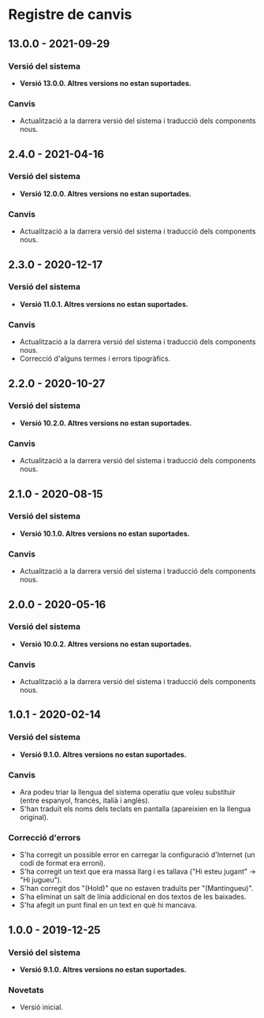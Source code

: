 # Registre de canvis

## 13.0.0 - 2021-09-29
### Versió del sistema
- **Versió 13.0.0. Altres versions no estan suportades.**
### Canvis
- Actualització a la darrera versió del sistema i traducció dels components nous.

## 2.4.0 - 2021-04-16
### Versió del sistema
- **Versió 12.0.0. Altres versions no estan suportades.**
### Canvis
- Actualització a la darrera versió del sistema i traducció dels components nous.

## 2.3.0 - 2020-12-17
### Versió del sistema
- **Versió 11.0.1. Altres versions no estan suportades.**
### Canvis
- Actualització a la darrera versió del sistema i traducció dels components nous.
- Correcció d'alguns termes i errors tipogràfics.

## 2.2.0 - 2020-10-27
### Versió del sistema
- **Versió 10.2.0. Altres versions no estan suportades.**
### Canvis
- Actualització a la darrera versió del sistema i traducció dels components nous.

## 2.1.0 - 2020-08-15
### Versió del sistema
- **Versió 10.1.0. Altres versions no estan suportades.**
### Canvis
- Actualització a la darrera versió del sistema i traducció dels components nous.

## 2.0.0 - 2020-05-16
### Versió del sistema
- **Versió 10.0.2. Altres versions no estan suportades.**
### Canvis
- Actualització a la darrera versió del sistema i traducció dels components nous.


## 1.0.1 - 2020-02-14
### Versió del sistema
- **Versió 9.1.0. Altres versions no estan suportades.**
### Canvis
- Ara podeu triar la llengua del sistema operatiu que voleu substituir (entre espanyol, francès, italià i anglès).
- S'han traduït els noms dels teclats en pantalla (apareixien en la llengua original).
### Correcció d'errors
- S'ha corregit un possible error en carregar la configuració d'Internet (un codi de format era erroni).
- S'ha corregit un text que era massa llarg i es tallava ("Hi esteu jugant" -> "Hi jugueu").
- S'han corregit dos "(Hold)" que no estaven traduïts per "(Mantingueu)".
- S'ha eliminat un salt de línia addicional en dos textos de les baixades.
- S'ha afegit un punt final en un text en què hi mancava.

## 1.0.0 - 2019-12-25
### Versió del sistema
- **Versió 9.1.0. Altres versions no estan suportades.**
### Novetats
- Versió inicial.
